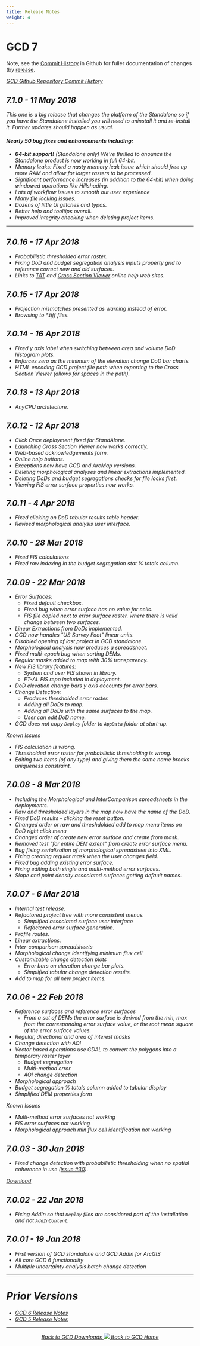```yaml
---
title: Release Notes
weight: 4
---
```


# GCD 7

Note, see the [Commit History](https://github.com/Riverscapes/gcd/commits) in Github for fuller documentation of changes (by [release](https://github.com/Riverscapes/gcd/releases).


<a class="button" href="https://github.com/Riverscapes/gcd/commits"><i class="fa fa-github"/> GCD Github Repository Commit History</a>

## 7.1.0 - 11 May 2018

This one is a big release that changes the platform of the Standalone so if you have the Standalone installed you will need to uninstall it and re-install it. Further updates should happen as usual.

#### Nearly 50 bug fixes and enhancements including:

* **64-bit support!** *(Standalone only)* We're thrilled to anounce the Standalone product is now working in full 64-bit.
* Memory leaks: Fixed a nasty memory leak issue which should free up more RAM and allow for larger rasters to be processed.
* Significant performance increases (in addition to the 64-bit) when doing windowed operations like Hillshading.
* Lots of workflow issues to smooth out user experience
* Many file locking issues.
* Dozens of little UI glitches and typos.
* Better help and tooltips overall.
* Improved integrity checking when deleting project items.

-----------------------------


## 7.0.16 - 17 Apr 2018

* Probabilistic thresholded error raster.
* Fixing DoD and budget segregation analysis inputs property grid to reference correct new and old surfaces.
* Links to [TAT](http://tat.riverscapes.xyz) and [Cross Section Viewer](http://xsviewer.northarrowresearch.com) online help web sites.

## 7.0.15 - 17 Apr 2018

* Projection mismatches presented as warning instead of error.
* Browsing to *.tiff files.

## 7.0.14 - 16 Apr 2018

* Fixed y axis label when switching between area and volume DoD histogram plots.
* Enforces zero as the minimum of the elevation change DoD bar charts.
* HTML encoding GCD project file path when exporting to the Cross Section Viewer (allows for spaces in the path).

## 7.0.13 - 13 Apr 2018

* AnyCPU architecture.

## 7.0.12 - 12 Apr 2018

* Click Once deployment fixed for StandAlone.
* Launching Cross Section Viewer now works correctly.
* Web-based acknowledgements form.
* Online help buttons.
* Exceptions now have GCD and ArcMap versions.
* Deleting morphological analyses and linear extractions implemented.
* Deleting DoDs and budget segregations checks for file locks first.
* Viewing FIS error surface properties now works.

## 7.0.11 - 4 Apr 2018

* Fixed clicking on DoD tabular results table header.
* Revised morphological analysis user interface.

## 7.0.10 - 28 Mar 2018

* Fixed FIS calculations
* Fixed row indexing in the budget segregation stat % totals column.

## 7.0.09 - 22 Mar 2018

* Error Surfaces:
  * Fixed default checkbox.
  * Fixed bug when error surface has no value for cells. 
  * FIS file copied next to error surface raster.
  where there is valid change between two surfaces.
* Linear Extractions from DoDs implemented.
* GCD now handles "US Survey Foot" linear units.
* Disabled opening of last project in GCD standalone.
* Morphological analysis now produces a spreadsheet.
* Fixed multi-epoch bug when sorting DEMs.
* Regular masks added to map with 30% transparency.
* New FIS library features:
  * System and user FIS shown in library.
  * ET-AL FIS repo included in deployment.
* DoD elevation change bars y axis accounts for error bars.
* Change Detection:
  * Produces thresholded error raster.
  * Adding all DoDs to map.
  * Adding all DoDs with the same surfaces to the map.
  * User can edit DoD name.
* GCD does not copy `Deploy` folder to `AppData` folder at start-up.

*Known Issues*

* FIS calculation is wrong.
* Thresholded error raster for probabilistic thresholding is wrong.
* Editing two items (of any type) and giving them the same name breaks uniqueness constraint.

## 7.0.08 - 8 Mar 2018

* Including the Morphological and InterComparison spreadsheets in the deployments.
* Raw and thresholded layers in the map now have the name of the DoD.
* Fixed DoD results - clicking the reset button.
* Changed order or raw and threshdolded add to map menu items on DoD right click menu
* Changed order of create new error surface and create from mask.
* Removed test "for entire DEM extent" from create error surface menu.
* Bug fixing serialization of morphological spreadsheet into XML.
* Fixing creating regular mask when the user changes field.
* Fixed bug adding existing error surface.
* Fixing editing both single and multi-method error surfaces.
* Slope and point density associated surfaces getting default names.

## 7.0.07 - 6 Mar 2018

* Internal test release.
* Refactored project tree with more consistent menus.
  * Simplified associated surface user interface
  * Refactored error surface generation.
* Profile routes.
* Linear extractions.
* Inter-comparison spreadsheets
* Morphological change identifying minimum flux cell
* Customizable change detection plots
  * Error bars on elevation change bar plots.
  * Simplified tabular change detection results.
* Add to map for all new project items.

## 7.0.06 - 22 Feb 2018

* Reference surfaces and reference error surfaces
    * From a set of DEMs the error surface is derived from the min, max from the corresponding error surface value, or the root mean square of the error surface values.
* Regular, directional and area of interest masks
* Change detection with AOI
* Vector based operations use GDAL to convert the polygons into a temporary raster layer
    * Budget segregation
    * Multi-method error
    * AOI change detection
* Morphological approach
* Budget segregation % totals column added to tabular display
* Simplified DEM properties form

*Known Issues*

* Multi-method error surfaces not working
* FIS error surfaces not working
* Morphological approach min flux cell identification not working

## 7.0.03 - 30 Jan 2018

* Fixed change detection with probabilistic thresholding when no spatial coherence in use ([issue #30](https://github.com/Riverscapes/gcd/issues/30)).

[Download](https://github.com/Riverscapes/gcd/releases)

## 7.0.02 - 22 Jan 2018

* Fixing AddIn so that `Deploy` files are considered part of the installation and not `AddInContent`.

## 7.0.01 - 19 Jan 2018

* First version of GCD standalone and GCD AddIn for ArcGIS
* All core GCD 6 functionality
* Multiple uncertainty analysis batch change detection

------

# Prior Versions

* [GCD 6 Release Notes](/_releasenotes/gcd6_releasenotes.html)
* [GCD 5 Release Notes](http://gcd.joewheaton.org/downloads/older-versions)

------
<div align="center">
	<a class="hollow button" href="{{ site.baseurl }}/Download"><i class="fa fa-chevron-circle-left"></i>  Back to GCD Downloads </a>  
	<a class="hollow button" href="{{ site.baseurl }}/"><img src="{{ site.baseurl}}/assets/images/icons/GCDAddIn.png">  Back to GCD Home </a>  
</div>